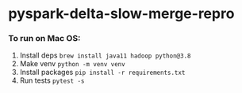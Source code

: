 # pyspark-delta-slow-merge-repro

### To run on Mac OS:
1. Install deps `brew install java11 hadoop python@3.8`
2. Make venv `python -m venv venv`
3. Install packages `pip install -r requirements.txt`
4. Run tests `pytest -s`